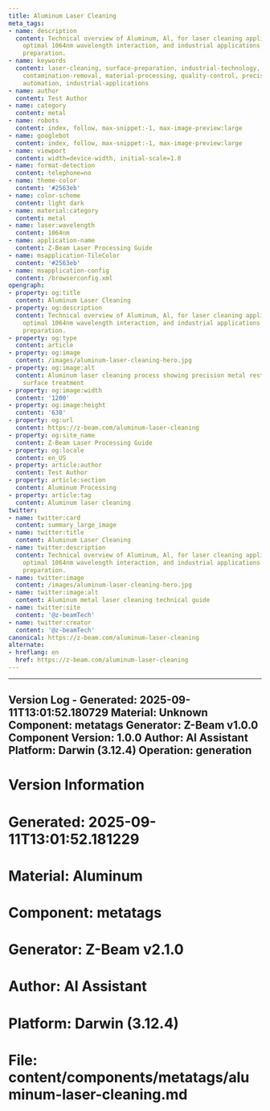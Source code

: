 ```yaml
---
title: Aluminum Laser Cleaning
meta_tags:
- name: description
  content: Technical overview of Aluminum, Al, for laser cleaning applications, including
    optimal 1064nm wavelength interaction, and industrial applications in surface
    preparation.
- name: keywords
  content: laser-cleaning, surface-preparation, industrial-technology, manufacturing-processes,
    contamination-removal, material-processing, quality-control, precision-cleaning,
    automation, industrial-applications
- name: author
  content: Test Author
- name: category
  content: metal
- name: robots
  content: index, follow, max-snippet:-1, max-image-preview:large
- name: googlebot
  content: index, follow, max-snippet:-1, max-image-preview:large
- name: viewport
  content: width=device-width, initial-scale=1.0
- name: format-detection
  content: telephone=no
- name: theme-color
  content: '#2563eb'
- name: color-scheme
  content: light dark
- name: material:category
  content: metal
- name: laser:wavelength
  content: 1064nm
- name: application-name
  content: Z-Beam Laser Processing Guide
- name: msapplication-TileColor
  content: '#2563eb'
- name: msapplication-config
  content: /browserconfig.xml
opengraph:
- property: og:title
  content: Aluminum Laser Cleaning
- property: og:description
  content: Technical overview of Aluminum, Al, for laser cleaning applications, including
    optimal 1064nm wavelength interaction, and industrial applications in surface
    preparation.
- property: og:type
  content: article
- property: og:image
  content: /images/aluminum-laser-cleaning-hero.jpg
- property: og:image:alt
  content: Aluminum laser cleaning process showing precision metal restoration and
    surface treatment
- property: og:image:width
  content: '1200'
- property: og:image:height
  content: '630'
- property: og:url
  content: https://z-beam.com/aluminum-laser-cleaning
- property: og:site_name
  content: Z-Beam Laser Processing Guide
- property: og:locale
  content: en_US
- property: article:author
  content: Test Author
- property: article:section
  content: Aluminum Processing
- property: article:tag
  content: Aluminum laser cleaning
twitter:
- name: twitter:card
  content: summary_large_image
- name: twitter:title
  content: Aluminum Laser Cleaning
- name: twitter:description
  content: Technical overview of Aluminum, Al, for laser cleaning applications, including
    optimal 1064nm wavelength interaction, and industrial applications in surface
    preparation.
- name: twitter:image
  content: /images/aluminum-laser-cleaning-hero.jpg
- name: twitter:image:alt
  content: Aluminum metal laser cleaning technical guide
- name: twitter:site
  content: '@z-beamTech'
- name: twitter:creator
  content: '@z-beamTech'
canonical: https://z-beam.com/aluminum-laser-cleaning
alternate:
- hreflang: en
  href: https://z-beam.com/aluminum-laser-cleaning
---
```


---
Version Log - Generated: 2025-09-11T13:01:52.180729
Material: Unknown
Component: metatags
Generator: Z-Beam v1.0.0
Component Version: 1.0.0
Author: AI Assistant
Platform: Darwin (3.12.4)
Operation: generation
---

# Version Information
# Generated: 2025-09-11T13:01:52.181229
# Material: Aluminum
# Component: metatags
# Generator: Z-Beam v2.1.0
# Author: AI Assistant
# Platform: Darwin (3.12.4)
# File: content/components/metatags/aluminum-laser-cleaning.md